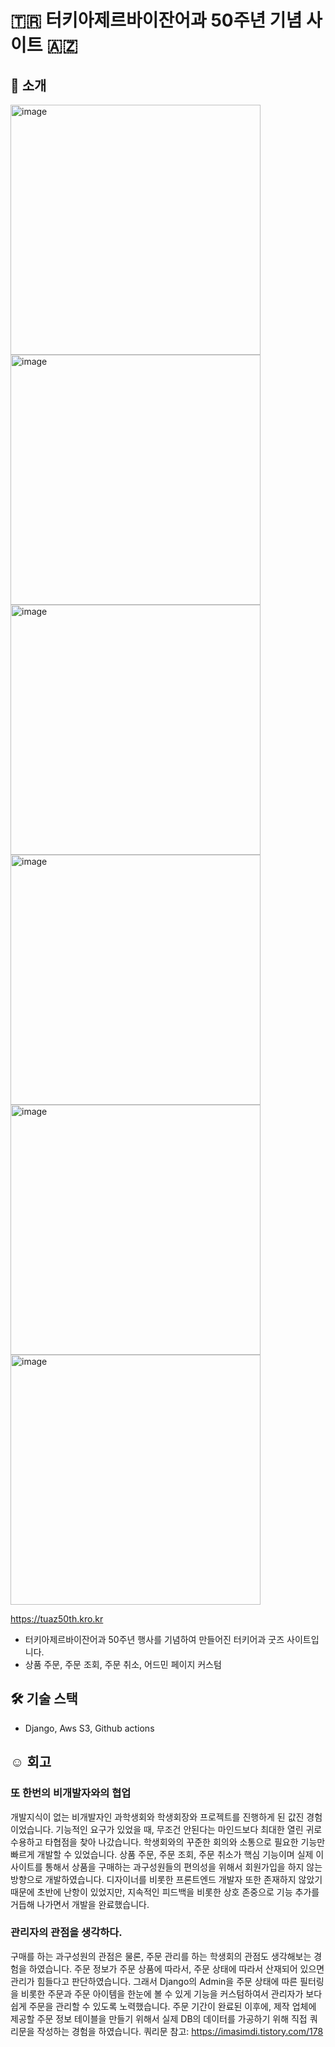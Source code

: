 # 🇹🇷 터키아제르바이잔어과 50주년 기념 사이트 🇦🇿
## 🌟 소개

<img width="400" alt="image" src="https://github.com/leehjhjhj/tuaz50th/assets/102458609/889f3529-a394-41ca-aeb4-ea2a87957a9b">
<img width="400" alt="image" src="https://github.com/leehjhjhj/tuaz50th/assets/102458609/aa88b94b-d0c7-4013-b533-7d887da12c03">
<img width="400" alt="image" src="https://github.com/leehjhjhj/tuaz50th/assets/102458609/4f96fa6d-442a-47ae-b962-6c2fdc02edf6">
<img width="400" alt="image" src="https://github.com/leehjhjhj/tuaz50th/assets/102458609/e7f57433-a2b2-40d7-98f6-55df6fb2e600">
<img width="400" alt="image" src="https://github.com/leehjhjhj/tuaz50th/assets/102458609/f909d184-ba87-42b3-ad13-f038b503e773">
<img width="400" alt="image" src="https://github.com/leehjhjhj/tuaz50th/assets/102458609/f11ca87a-201a-498b-b015-dc97bd9da9ac">

https://tuaz50th.kro.kr
- 터키아제르바이잔어과 50주년 행사를 기념하여 만들어진 터키어과 굿즈 사이트입니다.
- 상품 주문, 주문 조회, 주문 취소, 어드민 페이지 커스텀
  
## 🛠️ 기술 스택
- Django, Aws S3, Github actions

## ☺️ 회고
### 또 한번의 비개발자와의 협업
개발지식이 없는 비개발자인 과학생회와 학생회장와 프로젝트를 진행하게 된 값진 경험이었습니다. 기능적인 요구가 있었을 때, 무조건 안된다는 마인드보다 최대한 열린 귀로 수용하고 타협점을 찾아 나갔습니다. 학생회와의 꾸준한 회의와 소통으로 필요한 기능만 빠르게 개발할 수 있었습니다. 상품 주문, 주문 조회, 주문 취소가 핵심 기능이며 실제 이 사이트를 통해서 상품을 구매하는 과구성원들의 편의성을 위해서 회원가입을 하지 않는 방향으로 개발하였습니다. 디자이너를 비롯한 프론트엔드 개발자 또한 존재하지 않았기 때문에 초반에 난항이 있었지만, 지속적인 피드백을 비롯한 상호 존중으로 기능 추가를 거듭해 나가면서 개발을 완료했습니다.

### 관리자의 관점을 생각하다.
구매를 하는 과구성원의 관점은 물론, 주문 관리를 하는 학생회의 관점도 생각해보는 경험을 하였습니다. 주문 정보가 주문 상품에 따라서, 주문 상태에 따라서 산재되어 있으면 관리가 힘들다고 판단하였습니다. 그래서 Django의 Admin을 주문 상태에 따른 필터링을 비롯한 주문과 주문 아이템을 한눈에 볼 수 있게 기능을 커스텀하여서 관리자가 보다 쉽게 주문을 관리할 수 있도록 노력했습니다. 주문 기간이 완료된 이후에, 제작 업체에 제공할 주문 정보 테이블을 만들기 위해서 실제 DB의 데이터를 가공하기 위해 직접 쿼리문을 작성하는 경험을 하였습니다. 
쿼리문 참고: https://imasimdi.tistory.com/178

